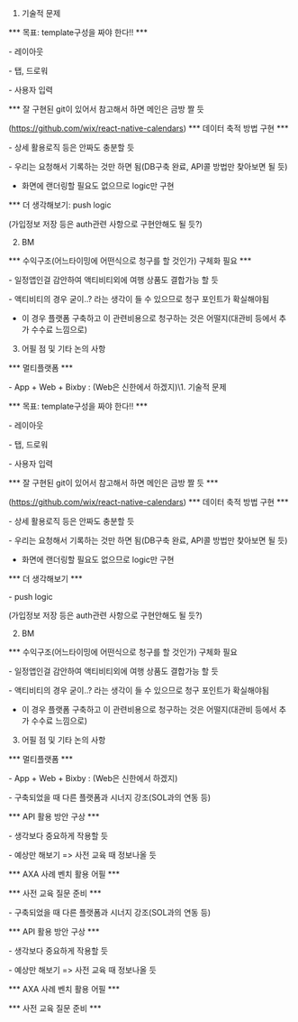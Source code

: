 1. 기술적 문제

*** 목표: template구성을 짜야 한다!! ***

\-       레이아웃

\-       탭, 드로워

\-       사용자 입력

*** 잘 구현된 git이 있어서 참고해서 하면 메인은 금방 짤 듯 

(https://github.com/wix/react-native-calendars)
 *** 데이터 축적 방법 구현 ***

\-       상세 활용로직 등은 안짜도 충분할 듯

\-       우리는 요청해서 기록하는 것만 하면 됨(DB구축 완료, API콜 방법만 찾아보면 될 듯)

- 화면에 랜더링할 필요도 없으므로 logic만 구현

*** 더 생각해보기: push logic

(가입정보 저장 등은 auth관련 사항으로 구현안해도 될 듯?)

 

2. BM

*** 수익구조(어느타이밍에 어떤식으로 청구를 할 것인가) 구체화 필요 ***

\-       일정앱인걸 감안하여 액티비티외에 여행 상품도 결합가능 할 듯

\-       액티비티의 경우 굳이..? 라는 생각이 들 수 있으므로 청구 포인트가 확실해야됨

- 이 경우 플랫폼 구축하고 이 관련비용으로 청구하는 것은 어떨지(대관비 등에서 추가 수수료 느낌으로)

 

3. 어필 점 및 기타 논의 사항

*** 멀티플랫폼 ***

\-       App + Web + Bixby : (Web은 신한에서 하겠지)\1.     기술적 문제

*** 목표: template구성을 짜야 한다!! ***

\-       레이아웃

\-       탭, 드로워

\-       사용자 입력

*** 잘 구현된 git이 있어서 참고해서 하면 메인은 금방 짤 듯 ***

(https://github.com/wix/react-native-calendars)
 *** 데이터 축적 방법 구현 ***

\-        상세 활용로직 등은 안짜도 충분할 듯

\-       우리는 요청해서 기록하는 것만 하면 됨(DB구축 완료, API콜 방법만 찾아보면 될 듯)

- 화면에 랜더링할 필요도 없으므로 logic만 구현

*** 더 생각해보기 ***

\- push logic

(가입정보 저장 등은 auth관련 사항으로 구현안해도 될 듯?)

 

2. BM

*** 수익구조(어느타이밍에 어떤식으로 청구를 할 것인가) 구체화 필요

\-       일정앱인걸 감안하여 액티비티외에 여행 상품도 결합가능 할 듯

\-       액티비티의 경우 굳이..? 라는 생각이 들 수 있으므로 청구 포인트가 확실해야됨

- 이 경우 플랫폼 구축하고 이 관련비용으로 청구하는 것은 어떨지(대관비 등에서 추가 수수료 느낌으로)

 

3. 어필 점 및 기타 논의 사항

*** 멀티플랫폼 ***

\-       App + Web + Bixby : (Web은 신한에서 하겠지)

\-       구축되었을 때 다른 플랫폼과 시너지 강조(SOL과의 연동 등)

*** API 활용 방안 구상 ***

\-       생각보다 중요하게 작용할 듯

\-       예상만 해보기 => 사전 교육 때 정보나올 듯

*** AXA 사례 벤치 활용 어필 ***

*** 사전 교육 질문 준비 ***

\-       구축되었을 때 다른 플랫폼과 시너지 강조(SOL과의 연동 등)

*** API 활용 방안 구상 ***

\-       생각보다 중요하게 작용할 듯

\-       예상만 해보기 => 사전 교육 때 정보나올 듯

*** AXA 사례 벤치 활용 어필 ***

*** 사전 교육 질문 준비 ***